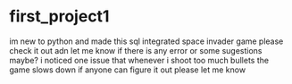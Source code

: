 # first_project1
im new to python and made this sql integrated space invader game please check it out adn let me know if there is any error or some sugestions maybe?
i noticed one issue that whenever i shoot too much bullets the game slows down if anyone can figure it out please let me know 
